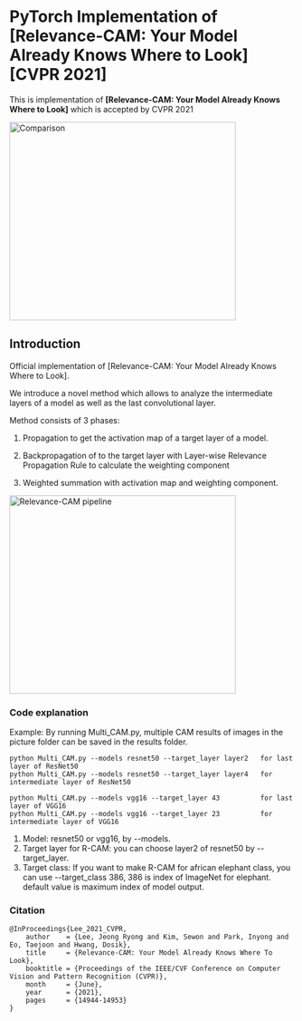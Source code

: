 # PyTorch Implementation of [Relevance-CAM: Your Model Already Knows Where to Look] [CVPR 2021]

This is implementation of **[Relevance-CAM: Your Model Already Knows Where to Look]** which is accepted by CVPR 2021

<img src="https://github.com/mongeoroo/Relevance-CAM/blob/main/images/Comparison.jpg?raw=true" width="400px" height="350px" title="px(픽셀) 크기 설정" alt="Comparison"></img><br/>



## Introduction
Official implementation of [Relevance-CAM: Your Model Already Knows Where to Look].

We introduce a novel method which allows to analyze the intermediate layers of a model as well as the last convolutional layer.

Method consists of 3 phases:

1. Propagation to get the activation map of a target layer of a model.

2. Backpropagation of to the target layer with Layer-wise Relevance Propagation Rule to calculate the weighting component

3. Weighted summation with activation map and weighting component.

<img src="https://github.com/mongeoroo/Relevance-CAM/blob/main/images/R_CAM_pipeline.jpg?raw=true" width="400px" height="350px" title="px(픽셀) 크기 설정" alt="Relevance-CAM pipeline"></img><br/>


### Code explanation
Example: By running Multi_CAM.py, multiple CAM results of images in the picture folder can be saved in the results folder. 
```
python Multi_CAM.py --models resnet50 --target_layer layer2   for last layer of ResNet50
python Multi_CAM.py --models resnet50 --target_layer layer4   for intermediate layer of ResNet50

python Multi_CAM.py --models vgg16 --target_layer 43          for last layer of VGG16
python Multi_CAM.py --models vgg16 --target_layer 23          for intermediate layer of VGG16
```
1. Model: resnet50 or vgg16, by --models. 
2. Target layer for R-CAM: you can choose layer2 of resnet50 by --target_layer.
3. Target class: If you want to make R-CAM for african elephant class, you can use --target_class 386, 386 is index of ImageNet for elephant. default value is maximum index of model output.

### Citation
```
@InProceedings{Lee_2021_CVPR,
    author    = {Lee, Jeong Ryong and Kim, Sewon and Park, Inyong and Eo, Taejoon and Hwang, Dosik},
    title     = {Relevance-CAM: Your Model Already Knows Where To Look},
    booktitle = {Proceedings of the IEEE/CVF Conference on Computer Vision and Pattern Recognition (CVPR)},
    month     = {June},
    year      = {2021},
    pages     = {14944-14953}
}
```